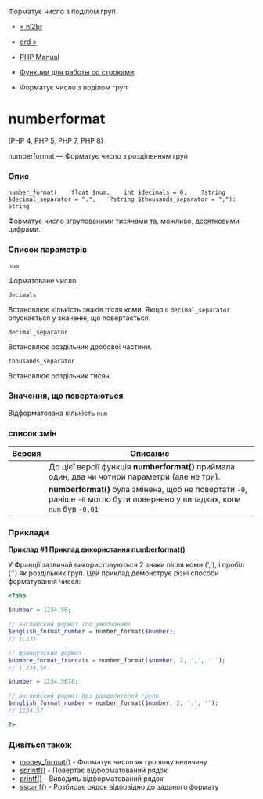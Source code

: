 Форматує число з поділом груп

-   [« nl2br](function.nl2br.html)
    
-   [ord »](function.ord.html)
    
-   [PHP Manual](index.html)
    
-   [Функции для работы со строками](ref.strings.html)
    
-   Форматує число з поділом груп
    

# numberformat

(PHP 4, PHP 5, PHP 7, PHP 8)

numberformat — Форматує число з розділенням груп

### Опис

```methodsynopsis
number_format(    float $num,    int $decimals = 0,    ?string $decimal_separator = ".",    ?string $thousands_separator = ","): string
```

Форматує число згрупованими тисячами та, можливо, десятковими цифрами.

### Список параметрів

`num`

Форматоване число.

`decimals`

Встановлює кількість знаків після коми. Якщо `0` `decimal_separator` опускається у значенні, що повертається.

`decimal_separator`

Встановлює роздільник дробової частини.

`thousands_separator`

Встановлює роздільник тисяч.

### Значення, що повертаються

Відформатована кількість `num`

### список змін

| Версия | Описание                                                                                                                    |
|--------|-----------------------------------------------------------------------------------------------------------------------------|
|        | До цієї версії функція **numberformat()** приймала один, два чи чотири параметри (але не три).                              |
|        | **numberformat()** була змінена, щоб не повертати `-0`, раніше `-0` могло бути повернено у випадках, коли `num` був `-0.01` |

### Приклади

**Приклад #1 Приклад використання **numberformat()****

У Франції зазвичай використовуються 2 знаки після коми (','), і пробіл ('') як роздільник груп. Цей приклад демонструє різні способи форматування чисел:

```php
<?php

$number = 1234.56;

// английский формат (по умолчанию)
$english_format_number = number_format($number);
// 1,235

// французский формат
$nombre_format_francais = number_format($number, 2, ',', ' ');
// 1 234,56

$number = 1234.5678;

// английский формат без разделителей групп
$english_format_number = number_format($number, 2, '.', '');
// 1234.57

?>
```

### Дивіться також

-   [money\_format()](function.money-format.html) - Форматує число як грошову величину
-   [sprintf()](function.sprintf.html) - Повертає відформатований рядок
-   [printf()](function.printf.html) - Виводить відформатований рядок
-   [sscanf()](function.sscanf.html) - Розбирає рядок відповідно до заданого формату